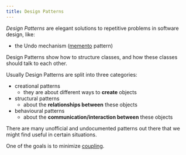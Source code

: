 ```yaml
---
title: Design Patterns
---
```


_Design Patterns_ are elegant solutions to repetitive problems in software design, like:

- the Undo mechanism ([memento](/knowledge/design%20patterns/behavioural/memento.md) pattern)

Design Patterns show how to structure classes, and how these classes should talk to each other.

Usually Design Patterns are split into three categories:

- creational patterns
  - they are about different ways to **create** objects
- structural patterns
  - about the **relationships between** these objects
- behavioural patterns
  - about the **communication/interaction between** these objects

There are many unofficial and undocumented patterns out there that we might find useful in certain situations.

One of the goals is to minimize [coupling](/knowledge/oop/coupling.md).
